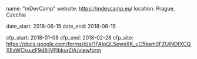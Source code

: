 name: "mDevCamp"
website: https://mdevcamp.eu/
location: Prague, Czechia

date_start: 2018-06-15
date_end:   2018-06-15

cfp_start: 2018-01-08
cfp_end:   2018-02-28
cfp_site: https://docs.google.com/forms/d/e/1FAIpQLSeweXK_uC5kam0FZUiNDfXCQXEaWCkuutF9d8ilVFlbkurZlA/viewform
